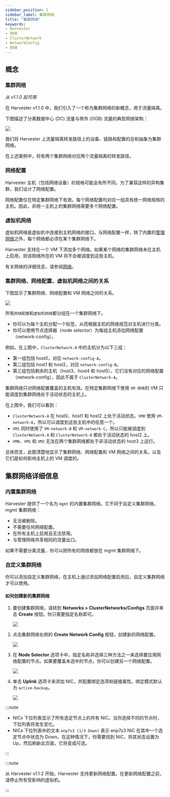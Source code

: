 ```yaml
---
sidebar_position: 1
sidebar_label: 集群网络
title: "集群网络"
keywords:
- Harvester
- 网络
- ClusterNetwork
- NetworkConfig
- 网络
---
```


## 概念

### 集群网络
_从 v1.1.0 起可用_

在 Harvester v1.1.0 中，我们引入了一个称为集群网络的新概念，用于流量隔离。

下图描述了分离数据中心 (DC) 流量与带外 (OOB) 流量的典型网络架构：

![](/img/v1.2/networking/traffic-isolation.png)

我们将 Harvester 上流量隔离转发路径上的设备、链路和配置的总和抽象为集群网络。

在上述案例中，将有两个集群网络对应两个流量隔离的转发路径。

### 网络配置

Harvester 主机（包括网络设备）的规格可能会有所不同。为了兼容这样的异构集群，我们设计了网络配置。

网络配置仅在特定集群网络下有效。每个网络配置均对应一组具有统一网络规格的主机。因此，非统一主机上的集群网络需要多个网络配置。

### 虚拟机网络

虚拟机网络是虚拟机中连接到主机网络的接口。与网络配置一样，除了内置的[管理网络](./harvester-network.md#管理网络)之外，每个网络都必须在某个集群网络下。

Harvester 支持在一个 VM 下添加多个网络。如果某个网络的集群网络未在主机上启用，则该网络所在的 VM 将不会被调度到这些主机。

有关网络的详细信息，请参阅[网络](./harvester-network.md)。

### 集群网络、网络配置、虚拟机网络之间的关系
下图显示了集群网络、网络配置和 VM 网络之间的关系。

![](/img/v1.2/networking/relation.png)

所有`网络配置`和`虚拟机网络`都分组在一个集群网络下。

- 你可以为每个主机分配一个标签，从而根据主机的网络规范对主机进行分类。
- 你可以使用节点选择器（node selector）为每组主机添加网络配置（network-config）。

例如，在上图中，`ClusterNetwork-A` 中的主机分为以下三组：
- 第一组包括 host0，对应 `network-config-A`。
- 第二组包括 host1 和 host2，对应 `network-config-B`。
- 第三组包括剩余的主机（host3、host4 和 host5），它们没有对应的网络配置（network-config），因此不属于 `ClusterNetwork-A`。

集群网络只对网络配置覆盖的主机有效。在特定集群网络下使用 `VM 网络`的 VM 只能调度到集群网络处于活动状态的主机上。

在上图中，我们可以看到：
- `ClusterNetwork-A` 在 host0、host1 和 host2 上处于活动状态。`VM0` 使用 `VM-network-A`，所以可以调度到这些主机中的任意一个。
- `VM1` 同时使用了 `VM-network-B` 和 `VM-network-C`，所以只能被调度到 `ClusterNetwork-A` 和 `ClusterNetwork-B` 都处于活动状态的 host2 上。
- `VM0`、`VM1` 和 `VM2` 无法在两个集群网络都处于非活动状态的 host3 上运行。

总体而言，此图清楚地显示了集群网络、网络配置和 VM 网络之间的关系，以及它们是如何影响主机上的 VM 调度的。

## 集群网络详细信息

### 内置集群网络

Harvester 提供了一个名为 `mgmt` 的内置集群网络。它不同于自定义集群网络。mgmt 集群网络：

- 无法被删除。
- 不需要任何网络配置。
- 在所有主机上启用且无法禁用。
- 与管理网络共享相同的流量出口。

如果不需要分离流量，你可以把所有的网络都放在 mgmt 集群网络下。

### 自定义集群网络

你可以添加自定义集群网络，在主机上通过添加网络配置启用后，自定义集群网络才可以使用。

#### 如何创建新的集群网络

1. 要创建集群网络，请转到 **Networks > ClusterNetworks/Configs** 页面并单击 **Create** 按钮。你只需要指定名称即可。

   ![](/img/v1.2/networking/create-clusternetwork.png)

2. 点击集群网络右侧的 **Create Network Config** 按钮，创建新的网络配置。

   ![](/img/v1.2/networking/create-network-config-button.png)

3. 在 **Node Selector** 选项卡中，指定名称并选择三种方法之一来选择要应用网络配置的节点。如果要覆盖未选中的节点，你可以创建另一个网络配置。

   ![](/img/v1.2/networking/select-nodes.png)

4. 单击 **Uplink** 选项卡来添加 NIC，并配置绑定选项和链接属性。绑定模式默认为 `active-backup`。

   ![](/img/v1.2/networking/config-uplink.png)

:::note

- NICs 下拉列表显示了所有选定节点上的共有 NIC。当你选择不同的节点时，下拉列表将发生变化。
- NICs 下拉列表中的文本 `enp7s3 (1/3 Down)` 表示 enp7s3 NIC 在其中一个选定节点中状态为 Down。在这种情况下，你需要找到 NIC，将其状态设置为 Up，然后刷新此页面，它将变成可选。

:::

:::note

从 Harvester v1.1.2 开始，Harvester 支持更新网络配置。在更新网络配置之前，请停止所有受影响的虚拟机。

:::
